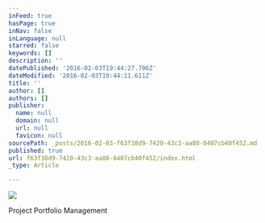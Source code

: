 ```yaml
---
inFeed: true
hasPage: true
inNav: false
inLanguage: null
starred: false
keywords: []
description: ''
datePublished: '2016-02-03T19:44:27.706Z'
dateModified: '2016-02-03T19:44:11.611Z'
title: ''
author: []
authors: []
publisher:
  name: null
  domain: null
  url: null
  favicon: null
sourcePath: _posts/2016-02-03-f63f38d9-7420-43c3-aa80-8407cb40f452.md
published: true
url: f63f38d9-7420-43c3-aa80-8407cb40f452/index.html
_type: Article

---
```

![](https://the-grid-user-content.s3-us-west-2.amazonaws.com/4a4c9f63-a341-4c7b-85b6-8dab4ffabc2f.jpg)

Project Portfolio Management